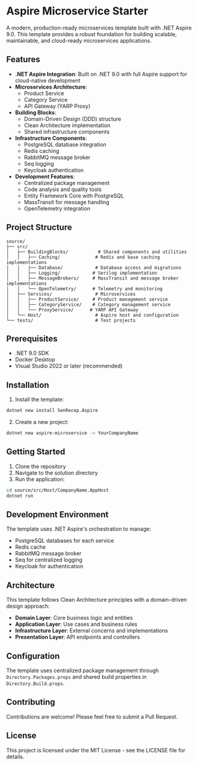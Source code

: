# Aspire Microservice Starter

A modern, production-ready microservices template built with .NET Aspire 9.0. This template provides a robust foundation for building scalable, maintainable, and cloud-ready microservices applications.

## Features

- **.NET Aspire Integration**: Built on .NET 9.0 with full Aspire support for cloud-native development
- **Microservices Architecture**:
  - Product Service
  - Category Service
  - API Gateway (YARP Proxy)
- **Building Blocks**:
  - Domain-Driven Design (DDD) structure
  - Clean Architecture implementation
  - Shared infrastructure components
- **Infrastructure Components**:
  - PostgreSQL database integration
  - Redis caching
  - RabbitMQ message broker
  - Seq logging
  - Keycloak authentication
- **Development Features**:
  - Centralized package management
  - Code analysis and quality tools
  - Entity Framework Core with PostgreSQL
  - MassTransit for message handling
  - OpenTelemetry integration

## Project Structure

```
source/
├── src/
│   ├── BuildingBlocks/           # Shared components and utilities
│   │   ├── Caching/             # Redis and base caching implementations
│   │   ├── Database/            # Database access and migrations
│   │   ├── Logging/            # Serilog implementation
│   │   ├── MessageBrokers/     # MassTransit and message broker implementations
│   │   └── OpenTelemetry/      # Telemetry and monitoring
│   ├── Services/                # Microservices
│   │   ├── ProductService/     # Product management service
│   │   ├── CategoryService/    # Category management service
│   │   └── ProxyService/      # YARP API Gateway
│   └── Host/                    # Aspire host and configuration
└── tests/                       # Test projects
```

## Prerequisites

- .NET 9.0 SDK
- Docker Desktop
- Visual Studio 2022 or later (recommended)

## Installation

1. Install the template:

```bash
dotnet new install SenRecep.Aspire
```

2. Create a new project:

```bash
dotnet new aspire-microservice -n YourCompanyName
```

## Getting Started

1. Clone the repository
2. Navigate to the solution directory
3. Run the application:

```bash
cd source/src/Host/CompanyName.AppHost
dotnet run
```

## Development Environment

The template uses .NET Aspire's orchestration to manage:

- PostgreSQL databases for each service
- Redis cache
- RabbitMQ message broker
- Seq for centralized logging
- Keycloak for authentication

## Architecture

This template follows Clean Architecture principles with a domain-driven design approach:

- **Domain Layer**: Core business logic and entities
- **Application Layer**: Use cases and business rules
- **Infrastructure Layer**: External concerns and implementations
- **Presentation Layer**: API endpoints and controllers

## Configuration

The template uses centralized package management through `Directory.Packages.props` and shared build properties in `Directory.Build.props`.

## Contributing

Contributions are welcome! Please feel free to submit a Pull Request.

## License

This project is licensed under the MIT License - see the LICENSE file for details.
